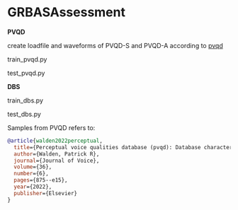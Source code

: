 # GRBASAssessment


**PVQD**

create loadfile and waveforms of PVQD-S and PVQD-A according to [pvqd](https://github.com/MydasTouch/PVQD)

train_pvqd.py

test_pvqd.py


**DBS**

train_dbs.py

test_dbs.py


Samples from PVQD refers to:
```BibTex
@article{walden2022perceptual,
  title={Perceptual voice qualities database (pvqd): Database characteristics},
  author={Walden, Patrick R},
  journal={Journal of Voice},
  volume={36},
  number={6},
  pages={875--e15},
  year={2022},
  publisher={Elsevier}
}
```
